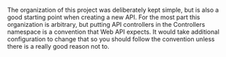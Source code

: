 ﻿The organization of this project was deliberately kept simple, but is also a good starting point when creating a new API.
For the most part this organization is arbitrary, but putting API controllers in the Controllers namespace is a convention that Web API expects.
It would take additional configuration to change that so you should follow the convention unless there is a really good reason not to.